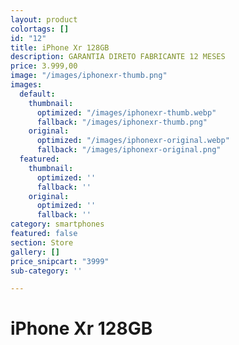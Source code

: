 ```yaml
---
layout: product
colortags: []
id: "12"
title: iPhone Xr 128GB
description: GARANTIA DIRETO FABRICANTE 12 MESES
price: 3.999,00
image: "/images/iphonexr-thumb.png"
images:
  default:
    thumbnail:
      optimized: "/images/iphonexr-thumb.webp"
      fallback: "/images/iphonexr-thumb.png"
    original:
      optimized: "/images/iphonexr-original.webp"
      fallback: "/images/iphonexr-original.png"
  featured:
    thumbnail:
      optimized: ''
      fallback: ''
    original:
      optimized: ''
      fallback: ''
category: smartphones
featured: false
section: Store
gallery: []
price_snipcart: "3999"
sub-category: ''

---
```

# iPhone Xr 128GB